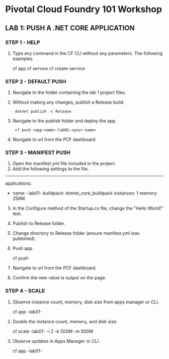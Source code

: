 ﻿# Pivotal Cloud Foundry 101 Workshop

## LAB 1: PUSH A .NET CORE APPLICATION

### STEP 1 - HELP

1. Type any command in the CF CLI without any parameters. The following examples

	cf app
	cf service
	cf create-service

### STEP 2 - DEFAULT PUSH

1. Navigate to the folder containing the lab 1 project files.
2. Without making any changes, publish a Release build.

		dotnet publish -c Release

3. Navigate to the publish folder and deploy the app.

		cf push <app-name>-lab01-<your-name>

4. Navigate to url from the PCF dashboard.

### STEP 3 - MANIFEST PUSH

1. Open the manifest.yml file included in the project.
2. Add the following settings to the file.

---
applications:
-   name: <app-name>-lab01-<your-name>
	buildpack: dotnet_core_buildpack
	instances: 1
	memory: 256M

3. In the Configure method of the Startup.cs file, change the "Hello World!" text.
4. Publish to Release folder.
5. Change directory to Release folder (ensure manifest.yml was published).
6. Push app.

	cf push

7. Navigate to url from the PCF dashboard.

8. Confirm the new value is output on the page.
	
### STEP 4 - SCALE

1. Observe instance count, memory, disk size from apps manager or CLI.

	cf app <app-name>-lab01-<your-name>

2. Double the instance count, memory, and disk size.

	cf scale <app-name>-lab01-<your-name> -i 2 -k 500M -m 500M

3. Observe updates in Apps Manager or CLI.

	cf app <app-name>-lab01-<your-name>